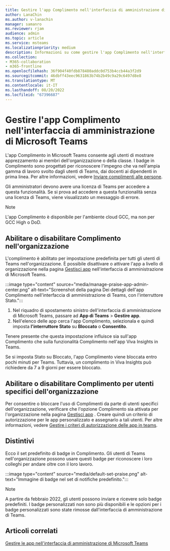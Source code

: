 ```yaml
---
title: Gestire l'app Complimento nell'interfaccia di amministrazione di Teams
author: LanaChin
ms.author: v-lanachin
manager: samanro
ms.reviewer: rjam
audience: admin
ms.topic: article
ms.service: msteams
ms.localizationpriority: medium
description: Informazioni su come gestire l'app Complimento nell'interfaccia di amministrazione di Microsoft Teams.
ms.collection:
- M365-collaboration
- m365-frontline
ms.openlocfilehash: 36f904f40fdb878480addc0d753b4ccb44a3f2d9
ms.sourcegitcommit: 46dbff43eec9631863b74b2b49c9a29c6497d8e8
ms.translationtype: MT
ms.contentlocale: it-IT
ms.lasthandoff: 08/20/2022
ms.locfileid: "67396687"
---
```

# <a name="manage-the-praise-app-in-the-microsoft-teams-admin-center"></a>Gestire l'app Complimento nell'interfaccia di amministrazione di Microsoft Teams

L'app Complimento in Microsoft Teams consente agli utenti di mostrare apprezzamento ai membri dell'organizzazione o della classe. I badge in Complimento sono progettati per riconoscere l'impegno che va nell'ampia gamma di lavoro svolto dagli utenti di Teams, dai docenti ai dipendenti in prima linea. Per altre informazioni, vedere [Inviare complimenti alle persone](https://support.microsoft.com/office/send-praise-to-people-50f26b47-565f-40fe-8642-5ca2a5ed261e).

Gli amministratori devono avere una licenza di Teams per accedere a questa funzionalità. Se si prova ad accedere a questa funzionalità senza una licenza di Teams, viene visualizzato un messaggio di errore.

> [!NOTE]
> L'app Complimento è disponibile per l'ambiente cloud GCC, ma non per GCC High o DoD.

## <a name="enable-or-disable-praise-in-your-organization"></a>Abilitare o disabilitare Complimento nell'organizzazione

L'complimento è abilitato per impostazione predefinita per tutti gli utenti di Teams nell'organizzazione. È possibile disattivare o attivare l'app a livello di organizzazione nella pagina [Gestisci app](manage-apps.md) nell'interfaccia di amministrazione di Microsoft Teams.

:::image type="content" source="media/manage-praise-app-admin-center.png" alt-text="Screenshot della pagina Dei dettagli dell'app Complimento nell'interfaccia di amministrazione di Teams, con l'interruttore Stato.":::

1. Nel riquadro di spostamento sinistro dell'interfaccia di amministrazione di Microsoft Teams, passare ad **App di Teams** > **Gestire app**.
2. Nell'elenco delle app cerca l'app Complimento, selezionala e quindi imposta **l'interruttore Stato** su **Bloccato** o **Consentito**.

Tenere presente che questa impostazione influisce sia sull'app Complimento che sulla funzionalità Complimento nell'app Viva Insights in Teams.

Se si imposta Stato su Bloccato, l'app Complimento viene bloccata entro pochi minuti per Teams. Tuttavia, un complimento in Viva Insights può richiedere da 7 a 9 giorni per essere bloccato.

## <a name="enable-or-disable-praise-for-specific-users-in-your-organization"></a>Abilitare o disabilitare Complimento per utenti specifici dell'organizzazione

Per consentire o bloccare l'uso di Complimenti da parte di utenti specifici dell'organizzazione, verificare che l'opzione Complimento sia attivata per l'organizzazione nella pagina [Gestisci app](manage-apps.md) . Creare quindi un criterio di autorizzazione per le app personalizzato e assegnarlo a tali utenti. Per altre informazioni, vedere [Gestire i criteri di autorizzazione delle app in teams](teams-app-permission-policies.md).

## <a name="badges"></a>Distintivi

Ecco il set predefinito di badge in Complimento. Gli utenti di Teams nell'organizzazione possono usare questi badge per riconoscere i loro colleghi per andare oltre con il loro lavoro.

:::image type="content" source="media/default-set-praise.png" alt-text="Immagine di badge nel set di notifiche predefinito.":::

> [!NOTE]
> A partire da febbraio 2022, gli utenti possono inviare e ricevere solo badge predefiniti. I badge personalizzati non sono più disponibili e le opzioni per i badge personalizzati sono state rimosse dall'interfaccia di amministrazione di Teams.

## <a name="related-articles"></a>Articoli correlati

[Gestire le app nell'interfaccia di amministrazione di Microsoft Teams](manage-apps.md)
